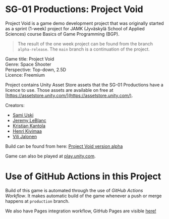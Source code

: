 # SG-01 Productions: Project Void

Project Void is a game demo development project that was originally started as a sprint (1-week) project for JAMK (Jyväskylä School of Applied Sciences) course Basics of Game Programming (BGP).

> The result of the one week project can be found from the branch `alpha-release`. The `main` branch is a continuation of the project.

Game title: Project Void  <br>
Genre: Space Shooter  <br>
Perspective: Top-down, 2.5D  <br>
Licence: Freemium

Project contains Unity Asset Store assets that the SG-01 Productions have a licence to use. Those assets are available on free at [https://assetstore.unity.com/](https://assetstore.unity.com/).


Creators:
- [Sami Uski](https://github.com/Rykmentti)
- [Jeremy LeBlanc](https://github.com/LeBlancJS88)
- [Kristian Kantola](https://github.com/K9958)
- [Henri Kivimaa](https://github.com/Hemiger)
- [Vili Jalonen](https://github.com/Vilonen)

Build can be found from here: [Project Void version alpha](https://kantola.eu/files/projectvoid.zip)

Game can also be played at [play.unity.com](https://play.unity.com/mg/other/project-void-sprint-week-project).

# Use of GitHub Actions in this Project

Build of this game is automated through the use of *GitHub Actions Workflow*. It makes automatic build of the game whenever a push or merge happens at `production` branch.

We also have Pages integration workflow, GitHub Pages are visible [here!](https://sg-01-productions.github.io/bgp-sprint-01/)
